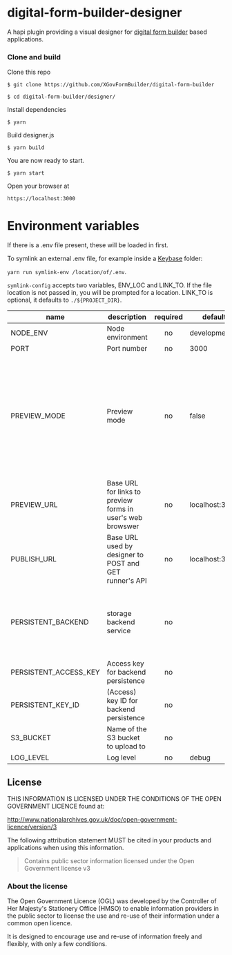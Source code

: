 # digital-form-builder-designer

A hapi plugin providing a visual designer for [digital form builder](https://github.com/DEFRA/digital-form-builder) based applications.

### Clone and build

Clone this repo

`$ git clone https://github.com/XGovFormBuilder/digital-form-builder`

`$ cd digital-form-builder/designer/`

Install dependencies

`$ yarn`

Build designer.js

`$ yarn build`

You are now ready to start.

`$ yarn start`

Open your browser at

`https://localhost:3000`

# Environment variables
If there is a .env file present, these will be loaded in first. 

To symlink an external .env file, for example inside a [Keybase](https://keybase.io) folder:

`yarn run symlink-env /location/of/.env`.
 
`symlink-config` accepts two variables, ENV_LOC and LINK_TO. If the file location is not passed in, you will be prompted for a location.
 LINK_TO is optional, it defaults to `./${PROJECT_DIR}`.
 
 | name                   | description                            | required | default     |            valid            |             notes             |
 |-----------------------|-----------------------------------------|:--------:|-------------|:---------------------------:|:-----------------------------:|
 | NODE_ENV              | Node environment                        |    no    | development | development,test,production |                               |
 | PORT                  | Port number                             |    no    | 3000        |                             |                               |
 | PREVIEW_MODE          | Preview mode                            |    no    | false       |                             | This should only be used in a dev or testing environment. Setting true will allow POST requests from the designer to add or mutate forms. |
 | PREVIEW_URL           | Base URL for links to preview forms in user's web browswer |    no    | localhost:3009 | |
 | PUBLISH_URL           | Base URL used by designer to POST and GET runner's API |    no    | localhost:3009 | |
  PERSISTENT_BACKEND    | storage backend service                 |    no    |             | s3,blob                     | currently only s3 integration is properly supported. blob (or none) is stubbed. |
 | PERSISTENT_ACCESS_KEY | Access key for backend persistence      |    no    |             |                             |                               |
 | PERSISTENT_KEY_ID     | (Access) key ID for backend persistence |    no    |             |                             |                               |
 | S3_BUCKET             | Name of the S3 bucket to upload to      |    no    |             |                             |                               |
 | LOG_LEVEL             | Log level                               |    no    | debug       | trace,debug,info,error      |                               |


## License

THIS INFORMATION IS LICENSED UNDER THE CONDITIONS OF THE OPEN GOVERNMENT LICENCE found at:

http://www.nationalarchives.gov.uk/doc/open-government-licence/version/3

The following attribution statement MUST be cited in your products and applications when using this information.

> Contains public sector information licensed under the Open Government license v3

### About the license

The Open Government Licence (OGL) was developed by the Controller of Her Majesty's Stationery Office (HMSO) to enable information providers in the public sector to license the use and re-use of their information under a common open licence.

It is designed to encourage use and re-use of information freely and flexibly, with only a few conditions.
